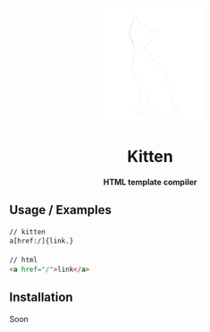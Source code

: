 <div align="center">

![Logo](./kitten.png)

# Kitten

#### HTML template compiler
</div>


## Usage / Examples

```html
// kitten
a[href:/]{link.}

// html
<a href="/">link</a>
```

## Installation

Soon